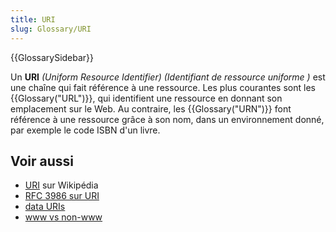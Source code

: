 ```yaml
---
title: URI
slug: Glossary/URI
---
```


{{GlossarySidebar}}

Un **URI** _(Uniform Resource Identifier)_ _(Identifiant de ressource uniforme )_ est une chaîne qui fait référence à une ressource. Les plus courantes sont les {{Glossary("URL")}}, qui identifient une ressource en donnant son emplacement sur le Web. Au contraire, les {{Glossary("URN")}} font référence à une ressource grâce à son nom, dans un environnement donné, par exemple le code ISBN d'un livre.

## Voir aussi

- [URI](https://fr.wikipedia.org/wiki/Uniform_Resource_Identifier) sur Wikipédia
- [RFC 3986 sur URI](https://tools.ietf.org/html/rfc3986)
- [data URIs](/fr/docs/Web/URI/Schemes/data)
- [www vs non-www](/fr/docs/Web/URI/Authority/Choosing_between_www_and_non-www_URLs)

